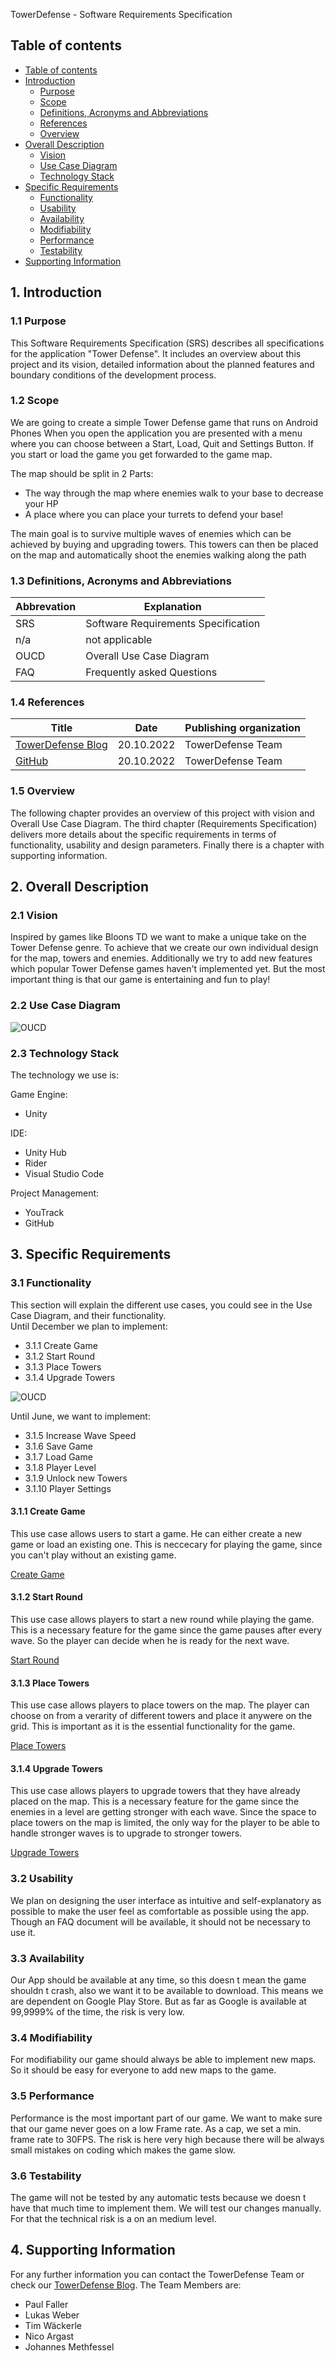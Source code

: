 TowerDefense - Software Requirements Specification 

## Table of contents
- [Table of contents](#table-of-contents)
- [Introduction](#1-introduction)
    - [Purpose](#11-purpose)
    - [Scope](#12-scope)
    - [Definitions, Acronyms and Abbreviations](#13-definitions-acronyms-and-abbreviations)
    - [References](#14-references)
    - [Overview](#15-overview)
- [Overall Description](#2-overall-description)
    - [Vision](#21-vision)
    - [Use Case Diagram](#22-use-case-diagram)
	- [Technology Stack](#23-technology-stack)
- [Specific Requirements](#3-specific-requirements)
    - [Functionality](#31-functionality)
    - [Usability](#32-usability)
    - [Availability](#33-availability)
    - [Modifiability](#34-modifiability)
    - [Performance](#35-performance)
    - [Testability](#36-testability)
- [Supporting Information](#4-supporting-information)

## 1. Introduction

### 1.1 Purpose
This Software Requirements Specification (SRS) describes all specifications for the application "Tower Defense". It includes an overview about this project and its vision, detailed information about the planned features and boundary conditions of the development process.


### 1.2 Scope
We are going to create a simple Tower Defense game that runs on Android Phones
When you open the application you are presented with a menu where you can choose between a Start, Load, Quit and Settings Button.
If you start or load the game you get forwarded to the game map.

The map should be split in 2 Parts:

- The way through the map where enemies walk to your base to decrease your HP
- A place where you can place your turrets to defend your base!

The main goal is to survive multiple waves of enemies which can be achieved by buying and upgrading towers.
This towers can then be placed on the map and automatically shoot the enemies walking along the path

### 1.3 Definitions, Acronyms and Abbreviations
| Abbrevation | Explanation                            |
| ----------- | -------------------------------------- |
| SRS         | Software Requirements Specification    |
| n/a         | not applicable                         |
| OUCD         | Overall Use Case Diagram               |
| FAQ         | Frequently asked Questions             |

### 1.4 References

| Title                                                              | Date       | Publishing organization   |
| -------------------------------------------------------------------|:----------:| ------------------------- |
| [TowerDefense Blog](https://github.com/argastle/TowerDefense/discussions)   | 20.10.2022 | TowerDefense Team    |
| [GitHub](https://github.com/argastle/TowerDefense)              | 20.10.2022 | TowerDefense Team    |


### 1.5 Overview
The following chapter provides an overview of this project with vision and Overall Use Case Diagram. The third chapter (Requirements Specification) delivers more details about the specific requirements in terms of functionality, usability and design parameters. Finally there is a chapter with supporting information. 
    
## 2. Overall Description

### 2.1 Vision
Inspired by games like Bloons TD we want to make a unique take on the Tower Defense genre. To achieve that we create our own individual design for the map, towers and enemies. Additionally we try to add new features which popular Tower Defense games haven't implemented yet. But the most important thing is that our game is entertaining and fun to play!

### 2.2 Use Case Diagram

![OUCD](./Use_Case_Diagram.png)

### 2.3 Technology Stack
The technology we use is:

Game Engine:
- Unity

IDE:
- Unity Hub
- Rider
- Visual Studio Code

Project Management:
- YouTrack
- GitHub

## 3. Specific Requirements

### 3.1 Functionality
This section will explain the different use cases, you could see in the Use Case Diagram, and their functionality.  
Until December we plan to implement:
- 3.1.1 Create Game
- 3.1.2 Start Round
- 3.1.3 Place Towers
- 3.1.4 Upgrade Towers

![OUCD](./MockUps/GameMockUp.png)

Until June, we want to implement:
- 3.1.5 Increase Wave Speed
- 3.1.6 Save Game
- 3.1.7 Load Game
- 3.1.8 Player Level
- 3.1.9 Unlock new Towers
- 3.1.10 Player Settings

#### 3.1.1 Create Game
This use case allows users to start a game. He can either create a new game or load an existing one. This is neccecary for playing the game, since you can't play without an existing game.

[Create Game](./UseCases/Create_Game.md)

#### 3.1.2 Start Round
This use case allows players to start a new round while playing the game. This is a necessary feature for the game since the game pauses after every wave. So the player can decide when he is ready for the next wave.

[Start Round](./UseCases/Start_Round.md)

#### 3.1.3 Place Towers
This use case allows players to place towers on the map. The player can choose on from a verarity of different towers and place it anywere on the grid. This is important as it is the essential functionality for the game.

[Place Towers](./UseCases/Place_Towers.md)

#### 3.1.4 Upgrade Towers
This use case allows players to upgrade towers that they have already placed on the map. This is a necessary feature for the game since the enemies in a level are getting stronger with each wave. Since the space to place towers on the map is limited, the only way for the player to be able to handle stronger waves is to upgrade to stronger towers.

[Upgrade Towers](./UseCases/Upgrade_Towers.md)

### 3.2 Usability
We plan on designing the user interface as intuitive and self-explanatory as possible to make the user feel as comfortable as possible using the app. Though an FAQ document will be available, it should not be necessary to use it.

### 3.3 Availability
Our App should be available at any time, so this doesn t mean the game shouldn t crash, also we want it to be available to download. This means we are dependent on Google Play Store. But as far as Google is available at 99,9999% of the time, the risk is very low.

### 3.4 Modifiability
For modifiability our game should always be able to implement new maps. So it should be easy for everyone to add new maps to the game. 

### 3.5 Performance
Performance is the most important part of our game. We want to make sure that our game never goes on a low Frame rate. As a cap, we set a min. frame rate to 30FPS. The risk is here very high because there will be always small mistakes on coding which makes the game slow.

### 3.6 Testability
The game will not be tested by any automatic tests because we doesn t have that much time to implement them. We will test our changes manually. For that the technical risk is a on an medium level.


## 4. Supporting Information
For any further information you can contact the TowerDefense Team or check our [TowerDefense Blog](https://github.com/argastle/TowerDefense/discussions). 
The Team Members are:
- Paul Faller
- Lukas Weber
- Tim Wäckerle
- Nico Argast
- Johannes Methfessel

<!-- Picture-Link definitions: -->
[OUCD]: https://github.com/IB-KA/CommonPlayground/blob/master/UseCaseDiagramCP.png "Overall Use Case Diagram"
